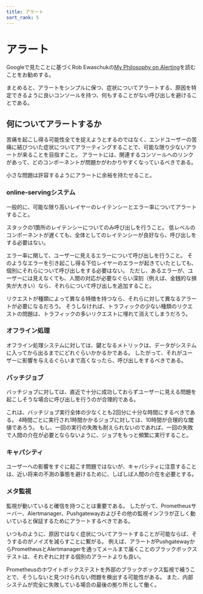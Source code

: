 ```yaml
---
title: アラート
sort_rank: 5
---
```


# アラート

Googleで見たことに基づくRob Ewaschukの[My Philosophy on Alerting](https://docs.google.com/a/boxever.com/document/d/199PqyG3UsyXlwieHaqbGiWVa8eMWi8zzAn0YfcApr8Q/edit)を読むことをお勧めする。

まとめると、アラートをシンプルに保つ、症状についてアラートする、原因を特定できるように良いコンソールを持つ、何もすることがない呼び出しを避けることである。

## 何についてアラートするか

苦痛を起こし得る可能性全てを捉えようとするのではなく、エンドユーザーの苦痛に結びついた症状についてアラーティングすることで、可能な限り少ないアラートが来ることを目指すこと。
アラートには、関連するコンソールへのリンクがあって、どのコンポーネントが問題かがわかりやすくなっているべきである。

小さな問題は許容するようにアラートに余裕を持たせること。

### online-servingシステム

一般的に、可能な限り高いレイヤーのレイテンシーとエラー率についてアラートすること。

スタックの1箇所のレイテンシーについてのみ呼び出しを行うこと。
低レベルのコンポーネントが遅くても、全体としてのレイテンシーが良好なら、呼び出しをする必要はない。

エラー率に関して、ユーザーに見えるエラーについて呼び出しを行うこと。
そのようなエラーを引き起こし得る下位レイヤーのエラーが起きていたとしても、個別にそれらについて呼び出しをする必要はない。
ただし、あるエラーが、ユーザーには見えなくても、人間の対応が必要なぐらい深刻（例えば、金銭的な損失が大きい）なら、それらについて呼び出しを追加すること。

リクエストが種類によって異なる特徴を持つなら、それらに対して異なるアラートが必要になるだろう。
そうしなければ、トラフィックの少ない種類のリクエストの問題は、トラフィックの多いリクエストに埋れて消えてしまうだろう。

### オフライン処理

オフライン処理システムに対しては、鍵となるメトリックは、データがシステムに入ってから出るまでにどれぐらいかかるかである。
したがって、それがユーザーに影響を与えるぐらいまで高くなったら、呼び出しをするべきである。

### バッチジョブ

バッチジョブに対しては、直近で十分に成功しておらずユーザーに見える問題を起こしそうな場合に呼び出しを行うのが合理的である。

これは、バッチジョブ実行全体の少なくとも2回分に十分な時間にするべきである。
4時間ごとに実行され1時間かかるジョブに対しては、10時間が合理的な閾値であろう。
もし、一回の実行の失敗も耐えられないのであれば、一回の失敗で人間の介在が必要とならないように、ジョブをもっと頻繁に実行すること。

### キャパシティ

ユーザーへの影響をすぐに起こす問題ではないが、キャパシティに注意することは、近い将来の不測の事態を避けるために、しばしば人間の介在を必要とする。

### メタ監視

監視が動いていると確信を持つことは重要である。
したがって、Prometheusサーバー、Alertmanager、Pushgatewayおよびその他の監視インフラが正しく動いていると保証するためにアラートするべきである。

いつものように、原因ではなく症状についてアラートすることが可能ならば、そうするのがノイズを減らすことに繋がる。
例えば、アラートがPushgatewayからPrometheusとAlertmanagerを通ってメールまで届くことのブラックボックステストは、それぞれに対する個別のアラートよりも良い。

Prometheusのホワイトボックステストを外部のブラックボックス監視で補うことで、そうしないと見つけられない問題を検出する可能性がある。
また、内部システムが完全に失敗している場合の最後の拠り所として働く。
